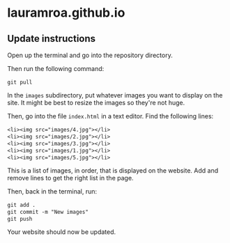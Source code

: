 # lauramroa.github.io


## Update instructions

Open up the terminal and go into
the repository directory.

Then run the following command:

    git pull

In the `images` subdirectory, put whatever images you want to display on the site.
It might be best to resize the images so they're not huge.

Then, go into the file `index.html` in a text editor.
Find the following lines:

    <li><img src="images/4.jpg"></li>
    <li><img src="images/2.jpg"></li>
    <li><img src="images/3.jpg"></li>
    <li><img src="images/1.jpg"></li>
    <li><img src="images/5.jpg"></li>

This is a list of images, in order, that is displayed on the website.
Add and remove lines to get the right list in the page.

Then, back in the terminal, run:

    git add .
    git commit -m "New images"
    git push
    
Your website should now be updated.
